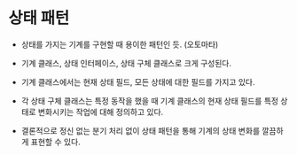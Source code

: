 # 상태 패턴

- 상태를 가지는 기계를 구현할 때 용이한 패턴인 듯. (오토마타)


- 기계 클래스, 상태 인터페이스, 상태 구체 클래스로 크게 구성된다.
- 기계 클래스에서는 현재 상태 필드, 모든 상태에 대한 필드를 가지고 있다.

- 각 상태 구체 클래스는 특정 동작을 했을 때 기계 클래스의 현재 상태 필드를 특정 상태로 변화시키는 작업에 대해 정의하고 있다.

- 결론적으로 정신 없는 분기 처리 없이 상태 패턴을 통해 기계의 상태 변화를 깔끔하게 표현할 수 있다.